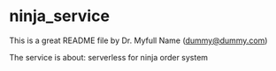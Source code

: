 # ninja_service
This is a great README file by Dr. Myfull Name (dummy@dummy.com)


The service is about:
serverless for ninja order system
